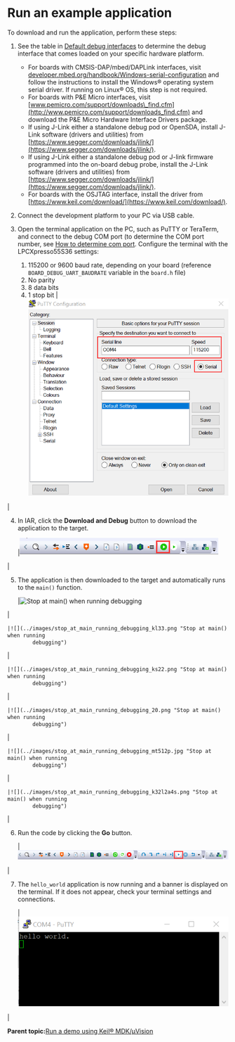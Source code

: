 # Run an example application

To download and run the application, perform these steps:

1.  See the table in [Default debug interfaces](default_debug_interfaces.md) to determine the debug interface that comes loaded on your specific hardware platform.
    -   For boards with CMSIS-DAP/mbed/DAPLink interfaces, visit [developer.mbed.org/handbook/Windows-serial-configuration](http://developer.mbed.org/handbook/Windows-serial-configuration) and follow the instructions to install the Windows® operating system serial driver. If running on Linux® OS, this step is not required.
    -   For boards with P&E Micro interfaces, visit [www.pemicro.com/support/downloads\_find.cfm](http://www.pemicro.com/support/downloads_find.cfm) and download the P&E Micro Hardware Interface Drivers package.
    -   If using J-Link either a standalone debug pod or OpenSDA, install J-Link software \(drivers and utilities\) from [https://www.segger.com/downloads/jlink/](https://www.segger.com/downloads/jlink/).
    -   If using J-Link either a standalone debug pod or J-link firmware programmed into the on-board debug probe, install the J-Link software \(drivers and utilities\) from [https://www.segger.com/downloads/jlink/](https://www.segger.com/downloads/jlink/).
    -   For boards with the OSJTAG interface, install the driver from [https://www.keil.com/download/](https://www.keil.com/download/).
2.  Connect the development platform to your PC via USB cable.
3.  Open the terminal application on the PC, such as PuTTY or TeraTerm, and connect to the debug COM port \(to determine the COM port number, see [How to determine com port](how_to_determine_com_port.md). Configure the terminal with the LPCXpresso55S36 settings:

    1.  115200 or 9600 baud rate, depending on your board \(reference `BOARD_DEBUG_UART_BAUDRATE` variable in the `board.h` file\)
    2.  No parity
    3.  8 data bits
    4.  1 stop bit
    |![](../images/terminal_putty_configuration.png "Terminal (PuTTY) configuration")

|

4.  In IAR, click the **Download and Debug** button to download the application to the target.

    |![](../images/download_and_debug_button.png "Download and Debug button")

|

5.  The application is then downloaded to the target and automatically runs to the `main()` function.

    |![](../images/stop_at_main_running_debugging.png "Stop at main() when running
            debugging")

|

    |![](../images/stop_at_main_running_debugging_kl33.png "Stop at main() when running
            debugging")

|

    |![](../images/stop_at_main_running_debugging_ks22.png "Stop at main() when running
            debugging")

|

    |![](../images/stop_at_main_running_debugging_20.png "Stop at main() when running
            debugging")

|

    |![](../images/stop_at_main_running_debugging_mt512p.jpg "Stop at main() when running
            debugging")

|

    |![](../images/stop_at_main_running_debugging_k32l2a4s.png "Stop at main() when running
            debugging")

|

6.  Run the code by clicking the **Go** button.

    |![](../images/go_button.png "Go button")

|

7.  The `hello_world` application is now running and a banner is displayed on the terminal. If it does not appear, check your terminal settings and connections.

    |![](../images/text_display_hello_world.png "Text display of the hello_world demo")

|


**Parent topic:**[Run a demo using Keil® MDK/μVision](../topics/run_a_demo_using_keil__mdk_vision.md)

